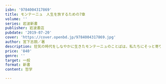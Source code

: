 ```yaml
---
isbn: '9784004317869'
title: モンテーニュ　人生を旅するための7章
volume: ''
series: 岩波新書
publisher: 岩波書店
pubdate: '2019-07-20'
cover: 'https://cover.openbd.jp/9784004317869.jpg'
author: 宮下志朗／著
description: 狂気の時代をしなやかに生きたモンテーニュのことばは，私たちにそっと寄り添い，心深くに沁み入ってくる．
price: '840'
genre: ''
target: 一般
format: 新書
content: 哲学

---
```

